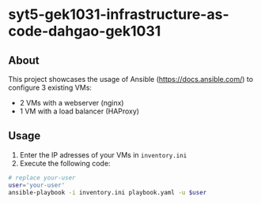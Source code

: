 # syt5-gek1031-infrastructure-as-code-dahgao-gek1031

## About

This project showcases the usage of Ansible (https://docs.ansible.com/) to 
configure 3 existing VMs:
- 2 VMs with a webserver (nginx)
- 1 VM with a load balancer (HAProxy)


## Usage

1. Enter the IP adresses of your VMs in `inventory.ini`
2. Execute the following code:

```bash
# replace your-user
user='your-user'
ansible-playbook -i inventory.ini playbook.yaml -u $user
```
